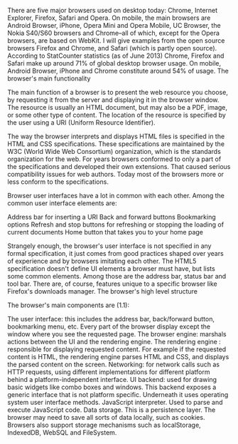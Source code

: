 <!DOCTYPE HTML>
<html>
<head>
<title>browsers</title>
</head>
<body>


<p>There are five major browsers used on desktop today: Chrome, Internet Explorer, Firefox, Safari and Opera. On mobile, the main browsers are Android Browser, iPhone, Opera Mini and Opera Mobile, UC Browser, the Nokia S40/S60 browsers and Chrome&ndash;all of which, except for the Opera browsers, are based on WebKit. I will give examples from the open source browsers Firefox and Chrome, and Safari (which is partly open source). According to StatCounter statistics (as of June 2013) Chrome, Firefox and Safari make up around 71% of global desktop browser usage. On mobile, Android Browser, iPhone and Chrome constitute around 54% of usage. The browser's main functionality</p>

<p>The main function of a browser is to present the web resource you choose, by requesting it from the server and displaying it in the browser window. The resource is usually an HTML document, but may also be a PDF, image, or some other type of content. The location of the resource is specified by the user using a URI (Uniform Resource Identifier).</p>

<p>The way the browser interprets and displays HTML files is specified in the HTML and CSS specifications. These specifications are maintained by the W3C (World Wide Web Consortium) organization, which is the standards organization for the web. For years browsers conformed to only a part of the specifications and developed their own extensions. That caused serious compatibility issues for web authors. Today most of the browsers more or less conform to the specifications.</p>

<p>Browser user interfaces have a lot in common with each other. Among the common user interface elements are:</p>

<p> Address bar for inserting a URI  Back and forward buttons  Bookmarking options  Refresh and stop buttons for refreshing or stopping the loading of current documents  Home button that takes you to your home page</p>

<p>Strangely enough, the browser's user interface is not specified in any formal specification, it just comes from good practices shaped over years of experience and by browsers imitating each other. The HTML5 specification doesn't define UI elements a browser must have, but lists some common elements. Among those are the address bar, status bar and tool bar. There are, of course, features unique to a specific browser like Firefox's downloads manager. The browser's high level structure</p>

<p>The browser's main components are (1.1):</p>

<p> The user interface: this includes the address bar, back/forward button, bookmarking menu, etc. Every part of the browser display except the window where you see the requested page.  The browser engine: marshals actions between the UI and the rendering engine.  The rendering engine : responsible for displaying requested content. For example if the requested content is HTML, the rendering engine parses HTML and CSS, and displays the parsed content on the screen.  Networking: for network calls such as HTTP requests, using different implementations for different platform behind a platform-independent interface.  UI backend: used for drawing basic widgets like combo boxes and windows. This backend exposes a generic interface that is not platform specific. Underneath it uses operating system user interface methods.  JavaScript interpreter. Used to parse and execute JavaScript code.  Data storage. This is a persistence layer. The browser may need to save all sorts of data locally, such as cookies. Browsers also support storage mechanisms such as localStorage, IndexedDB, WebSQL and FileSystem.</p>
</body>
</html>
